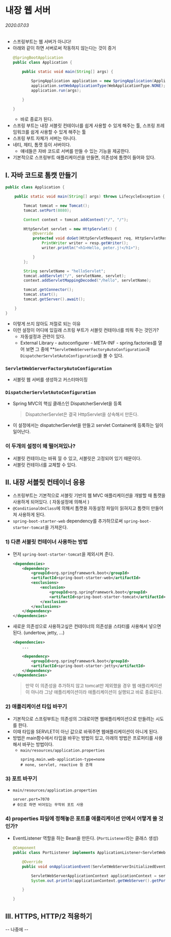 # 내장 웹 서버

###### 2020.07.03

- 스프링부트는 웹 서버가 아니다!
- 아래와 같이 하면 서버로써 작동하지 않는다는 것이 증거
    ```java
    @SpringBootApplication
    public class Application {

        public static void main(String[] args) {

            SpringApplication application = new SpringApplication(Application.class);
            application.setWebApplicationType(WebApplicationType.NONE);
            application.run(args);

        }

    }
    ```
    - 바로 종료가 된다.
- 스프링 부트는 내장 서블릿 컨테이너를 쉽게 사용할 수 있게 해주는 툴, 스프링 프레임워크를 쉽게 사용할 수 있게 해주는 툴
- 스프링 부트 자체가 서버는 아니다.
- 네티, 제티, 톰캣 등이 서버이다.
  - 얘네들은 자바 코드로 서버를 만들 수 있는 기능을 제공한다.
- 기본적으로 스프링부트 애플리케이션을 만들면, 의존성에 톰캣이 들어와 있다.

## I. 자바 코드로 톰캣 만들기
```java
public class Application {

    public static void main(String[] args) throws LifecycleException {

        Tomcat tomcat = new Tomcat();
        tomcat.setPort(8080);

        Context context = tomcat.addContext("/", "/");

        HttpServlet servlet = new HttpServlet() {
            @Override
            protected void doGet(HttpServletRequest req, HttpServletResponse resp) throws ServletException, IOException {
                PrintWriter writer = resp.getWriter();
                writer.println("<h1>Hello, peter.j!</h1>");

            }
        };

        String servletName = "helloServlet";
        tomcat.addServlet("/", servletName, servlet);
        context.addServletMappingDecoded("/hello", servletName);

        tomcat.getConnector();
        tomcat.start();
        tomcat.getServer().await();

    }
}
```

- 이렇게 쓰지 않아도 저절로 되는 이유
- 이런 설정이 어디에 있길래 스프링 부트가 서블릿 컨테이너를 띄워 주는 것인가?
  - 자동설정과 관련이 있다.
  - External Library - autoconfigurer - META-INF - spring.factories를 열어 보면 그 중에 **`ServletWebServerFactoryAutoConfiguration`과 `DispatcherServletAutoConfiguration`을 볼 수 있다.

### `ServletWebServerFactoryAutoConfiguration`
- 서블릿 웹 서버를 생성하고 커스터마이징

### `DispatcherServletAutoConfiguration`
- Spring MVC의 핵심 클래스인 DispatcherServlet을 등록
    > DispatcherServlet은 결국 HttpServlet을 상속해서 만든다.
- 이 설정에서는 dispatcherServlet을 만들고 servlet Container에 등록하는 일이 일어난다.

### 이 두개의 설정이 왜 떨어져있나?
- 서블릿 컨테이너는 바꿔 낄 수 있고, 서블릿은 고정되어 있기 때문이다.
- 서블릿 컨테이너를 교체할 수 있다.


## II. 내장 서블릿 컨테이너 응용
- 스프링부트는 기본적으로 서블릿 기반의 웹 MVC 애플리케이션을 개발할 때 톰캣을 사용하게 되어있다. ( 자동설정에 의해서 )
- `@ConditionalOnClass`에 의해서 톰캣용 자동설정 파일이 읽혀지고 톰캣이 만들어져 사용하게 된다.
- `spring-boot-starter-web` dependency를 추가하므로써 `spring-boot-starter-tomcat`을 가져온다.

### 1) 다른 서블릿 컨테이너 사용하는 방법
- 먼저 `spring-boot-starter-tomcat`을 제외시켜 준다.
    ```xml
    <dependencies>
        <dependency>
            <groupId>org.springframework.boot</groupId>
            <artifactId>spring-boot-starter-web</artifactId>
            <exclusions>
                <exclusion>
                    <groupId>org.springframework.boot</groupId>
                    <artifactId>spring-boot-starter-tomcat</artifactId>
                </exclusion>
            </exclusions>
        </dependency>
    </dependencies>
    ```
- 새로운 의존성으로 사용하고싶은 컨테이너의 의존성을 스타터를 사용해서 넣으면 된다. (undertow, jetty, ...)
    ```xml
    <dependencies>
        ...

        <dependency>
            <groupId>org.springframework.boot</groupId>
            <artifactId>spring-boot-starter-jetty</artifactId>
        </dependency>
    </dependencies>
    ```
    > 만약 이 의존성을 추가하지 않고 tomcat만 제외했을 경우 웹 애플리케이션이 아니라 그냥 애플리케이션이라 애플리케이션이 실행되고 바로 종료된다.

### 2) 애플리케이션 타입 바꾸기
- 기본적으로 스프링부트는 의존성의 그대로이면 웹애플리케이션으로 만들려는 시도를 한다.
- 이때 타입을 SERVLET이 아닌 값으로 바꿔주면 웹애플리케이션이 아니게 된다.
- 방법은 main함수에서 타입을 바꾸는 방법이 있고, 아래의 방법은 프로퍼티를 사용해서 바꾸는 방법이다.
    - `main/resources/application.properties`
        ```properties
        spring.main.web-application-type=none
        # none, servlet, reactive 등 존재
        ```

### 3) 포트 바꾸기
- `main/resources/application.properties`
    ```properties
    server.port=7070
    # 0으로 하면 비어있는 무작위 포트 사용
    ```

### 4) properties 파일에 정해놓은 포트를 애플리케이션 안에서 어떻게 쓸 것인가?
- EventListener 역할을 하는 Bean을 만든다. (`PortListener`라는 클래스 생성)
    ```java
    @Component
    public class PortListener implements ApplicationListener<ServletWebServerInitializedEvent> {

        @Override
        public void onApplicationEvent(ServletWebServerInitializedEvent servletWebServerInitializedEvent) {

            ServletWebServerApplicationContext applicationContext = servletWebServerInitializedEvent.getApplicationContext();
            System.out.println(applicationContext.getWebServer().getPort());

        }

    }
    ```

## III. HTTPS, HTTP/2 적용하기
-- 나중에 --